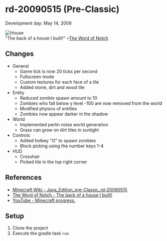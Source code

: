# rd-20090515 (Pre-Classic)
Development day: May 14, 2009

![House](.assets/house.jpg)<br>
"The back of a house I built!" ~[The Word of Notch](https://notch.tumblr.com/post/108350782/the-back-of-a-house-i-built-a-new-video-is)

## Changes
- General
    - Game tick is now 20 ticks per second
    - Fullscreen mode
    - Custom textures for each face of a tile
    - Added stone, dirt and wood tile
- Entity
    - Reduced zombie spawn amount to 10
    - Zombies who fall below y level -100 are now removed from the world
    - Modified physics of entities
    - Zombies now appear darker in the shadow
- World
    - Implemented perlin noise world generation
    - Grass can grow on dirt tiles in sunlight
- Controls
    - Added hotkey "G" to spawn zombies
    - Block picking using the number keys 1-4
- HUD
    - Crosshair
    - Picked tile in the top right corner

## References
- [Minecraft Wiki - Java_Edition_pre-Classic_rd-20090515](https://minecraft.gamepedia.com/Java_Edition_pre-Classic_rd-20090515)
- [The Word of Notch - The back of a house I built!](https://notch.tumblr.com/post/108350782/the-back-of-a-house-i-built-a-new-video-is)
- [YouTube - Minecraft progress.](https://www.youtube.com/watch?v=59xZ5VFo0sA)

## Setup
1. Clone the project
2. Execute the gradle task ``run``